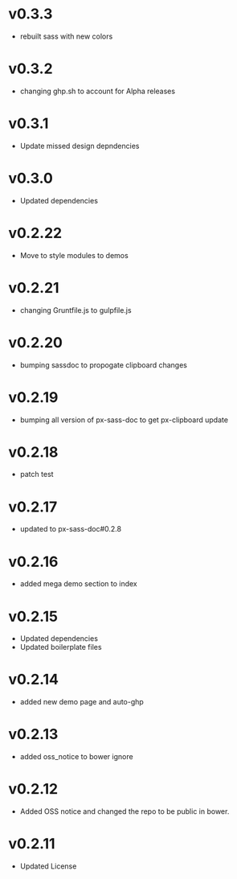 v0.3.3
==================
* rebuilt sass with new colors

v0.3.2
==================
* changing ghp.sh to account for Alpha releases

v0.3.1
==================
* Update missed design depndencies

v0.3.0
==================
* Updated dependencies

v0.2.22
==================
* Move to style modules to demos

v0.2.21
==================
* changing Gruntfile.js to gulpfile.js


v0.2.20
==================
* bumping sassdoc to propogate clipboard changes


v0.2.19
==================
* bumping all version of px-sass-doc to get px-clipboard update


v0.2.18
==================
* patch test

v0.2.17
==============================
* updated to px-sass-doc#0.2.8

v0.2.16
==============================
* added mega demo section to index

v0.2.15
==============================
* Updated dependencies
* Updated boilerplate files

v0.2.14
==============================
* added new demo page and auto-ghp

v0.2.13
==============================
* added oss_notice to bower ignore

v0.2.12
==============================
* Added OSS notice and changed the repo to be public in bower.

v0.2.11
===================
* Updated License
